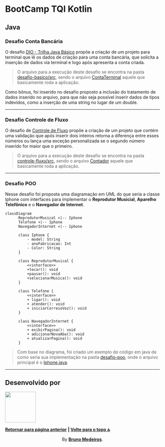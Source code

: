 # BootCamp TQI Kotlin

## Java

### Desafio Conta Bancária

O desafio [DIO - Trilha Java Básico](https://github.com/digitalinnovationone/trilha-java-basico/blob/main/desafios/sintaxe/README.md) propõe a criação de um projeto para terminal que lê os dados de criação para uma conta bancária, que solicita a inserção de dados via terminal e logo após apresenta a conta criada.

> O arquivo para a execução deste desafio se encontra na pasta [desafio-basico/src](https://github.com/BrunoMedeiros14/CoursesAndChallenges/tree/main/Dio/Santander_Java/desafio-basico/src/), sendo o arquivo [ContaTerminal](./desafio-basico/src/ContaTerminal.java) aquele que basicamente roda a aplicação.

Como bônus, foi inserido no desafio proposto a inclusão do tratamento de dados inserido no arquivo, para que não seja possível inserir dados de tipos indevidos, como a inserção de uma string no lugar de um double.

---

### Desafio Controle de Fluxo

O desafio de [Controle de Fluxo](https://github.com/digitalinnovationone/trilha-java-basico/tree/main/desafios/controle-fluxo) propõe a criação de um projeto que contém uma validação que após inserir dois inteiros retorna a diferença entre esses números ou lança uma exceção personalizada se o segundo número inserido for maior que o primeiro.

> O arquivo para a execução deste desafio se encontra na pasta [controle-fluxo/src](https://github.com/BrunoMedeiros14/CoursesAndChallenges/tree/main/Dio/Santander_Java/controle-fluxo/src/), sendo o arquivo [Contador](./controle-fluxo/src/Contador.java) aquele que basicamente roda a aplicação.

---

### Desafio POO

Nesse desafio foi proposta uma diagramação em UML do que seria a classe Iphone com interfaces para implementar o **Reprodutor Musicial**, **Aparelho Telefônico** e o **Navegador de Internet**.

```mermaid
classDiagram
      ReprodutorMusical <|-- Iphone
      Telefone <|-- Iphone
      NavegadorInternet <|-- Iphone

      class Iphone {
          - model: String
          - anoFabricacao: Int
          - Color: String
      }

      class ReprodutorMusical {
          <<interface>>
          +tocar(): void
          +pausar(): void
          +selecionarMusica(): void
      }

      class Telefone {
          <<interface>>
          + ligar(): void
          + atender(): void
          + iniciarCorreioVoz(): void
      }

      class NavegadorInternet {
          <<interface>>
          + exibirPagina(): void
          + adicionarNovaAba(): void
          + atualizarPagina(): void
      }
```

> Com base no diagrama, foi criado um exemplo de código em java de como seria sua implementação na pasta [desafio-poo](https://github.com/BrunoMedeiros14/CoursesAndChallenges/tree/main/Dio/TQI_Kotlin/desafio-poo/src/), onde o arquivo principal é o [Iphone.java](./desafio-poo/src/Iphone.java).

---

## Desenvolvido por

[<img width="100px" src="https://avatars.githubusercontent.com/u/100999610" />](https://github.com/BrunoMedeiros14 'Perfil no GitHub (BrunoMedeiros)')

**[Retornar para página anterior](../README.md)**
<strong> | <a href="#top">Volte para o topo 🔝</a> </strong>

<p align="center">By <strong><a href="https://github.com/BrunoMedeiros14">Bruno Medeiros</a></strong>.</p>
